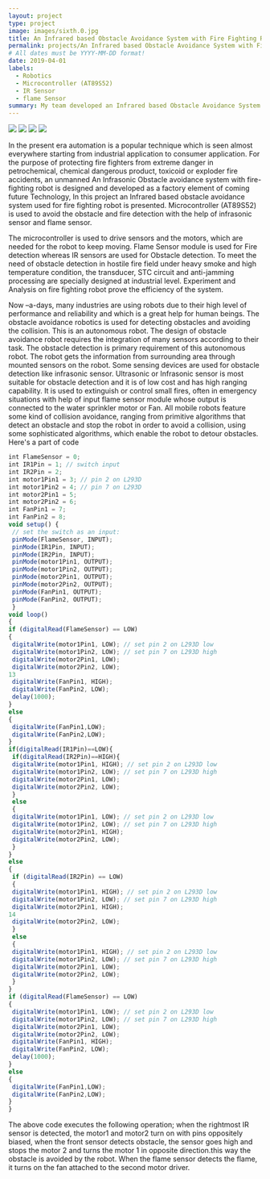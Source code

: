```yaml
---
layout: project
type: project
image: images/sixth.0.jpg
title: An Infrared based Obstacle Avoidance System with Fire Fighting Robotic Vehicle
permalink: projects/An Infrared based Obstacle Avoidance System with Fire Fighting Robotic Vehicle
# All dates must be YYYY-MM-DD format!
date: 2019-04-01
labels:
  - Robotics
  - Microcontroller (AT89S52) 
  - IR Sensor
  - flame Sensor
summary: My team developed an Infrared based Obstacle Avoidance System with Fire Fighting Robotic Vehicle.
---
```


<div class="ui small rounded images">
  <img class="ui image" src="../images/sixth.1.jpg">
  <img class="ui image" src="../images/sixth.2.jpg">
  <img class="ui image" src="../images/sixth.3.jpg">
  <img class="ui image" src="../images/sixth.4.jpg">
</div>

In the present era automation is a popular technique which is seen almost everywhere starting from industrial application to consumer application. For the purpose of protecting fire fighters from extreme danger in petrochemical, chemical dangerous product, toxicoid or exploder fire accidents, an unmanned An Infrasonic Obstacle avoidance system with fire-fighting robot is designed and developed as a factory element of coming future Technology, In this project an Infrared based obstacle avoidance system used for fire fighting robot is presented. Microcontroller (AT89S52) is used to avoid the obstacle and fire detection with the help of infrasonic sensor and flame sensor. 

The microcontroller is used to drive sensors and the motors, which are needed for the robot to keep moving. Flame Sensor module is used for Fire detection whereas IR sensors are
used for Obstacle detection. To meet the need of obstacle detection in hostile fire field under heavy smoke and high temperature condition, the transducer, STC circuit and anti-jamming processing are specially designed at industrial level. Experiment and Analysis on fire fighting robot prove the efficiency of the system.


Now –a-days, many industries are using robots due to their high level of performance and reliability and which is a great help for human beings. The obstacle avoidance robotics is used for detecting obstacles and avoiding the collision. This is an autonomous robot. The design of obstacle avoidance robot requires the integration of many sensors according to their task. The obstacle detection is primary requirement of this autonomous robot. The robot gets the information from surrounding area through mounted sensors on the robot. Some sensing devices are used for obstacle detection like infrasonic sensor. Ultrasonic or Infrasonic sensor is most suitable for obstacle detection and it is of low cost and has high ranging capability. It is used to extinguish or control small fires, often in emergency situations with help of input flame sensor module whose output is connected to the water sprinkler motor or Fan. All mobile robots feature some kind of collision avoidance, ranging from primitive algorithms that detect an obstacle and stop the robot in order to avoid a collision, using some sophisticated algorithms, which enable the robot to detour obstacles. 
Here's a part of code 
```js
int FlameSensor = 0;
int IR1Pin = 1; // switch input
int IR2Pin = 2;
int motor1Pin1 = 3; // pin 2 on L293D
int motor1Pin2 = 4; // pin 7 on L293D
int motor2Pin1 = 5;
int motor2Pin2 = 6;
int FanPin1 = 7;
int FanPin2 = 8;
void setup() {
 // set the switch as an input:
 pinMode(FlameSensor, INPUT);
 pinMode(IR1Pin, INPUT);
 pinMode(IR2Pin, INPUT);
 pinMode(motor1Pin1, OUTPUT);
 pinMode(motor1Pin2, OUTPUT);
 pinMode(motor2Pin1, OUTPUT);
 pinMode(motor2Pin2, OUTPUT);
 pinMode(FanPin1, OUTPUT);
 pinMode(FanPin2, OUTPUT);
 }
void loop()
{
if (digitalRead(FlameSensor) == LOW)
{
 digitalWrite(motor1Pin1, LOW); // set pin 2 on L293D low
 digitalWrite(motor1Pin2, LOW); // set pin 7 on L293D high
 digitalWrite(motor2Pin1, LOW);
 digitalWrite(motor2Pin2, LOW);
13
 digitalWrite(FanPin1, HIGH);
 digitalWrite(FanPin2, LOW);
 delay(1000);
}
else
{
 digitalWrite(FanPin1,LOW);
 digitalWrite(FanPin2,LOW);
}
if(digitalRead(IR1Pin)==LOW){
 if(digitalRead(IR2Pin)==HIGH){
 digitalWrite(motor1Pin1, HIGH); // set pin 2 on L293D low
 digitalWrite(motor1Pin2, LOW); // set pin 7 on L293D high
 digitalWrite(motor2Pin1, LOW);
 digitalWrite(motor2Pin2, LOW);
 }
 else
 {
 digitalWrite(motor1Pin1, LOW); // set pin 2 on L293D low
 digitalWrite(motor1Pin2, LOW); // set pin 7 on L293D high
 digitalWrite(motor2Pin1, HIGH);
 digitalWrite(motor2Pin2, LOW);
 }
}
else
{
 if (digitalRead(IR2Pin) == LOW)
 {
 digitalWrite(motor1Pin1, HIGH); // set pin 2 on L293D low
 digitalWrite(motor1Pin2, LOW); // set pin 7 on L293D high
 digitalWrite(motor2Pin1, HIGH);
14
 digitalWrite(motor2Pin2, LOW);
 }
 else
 {
 digitalWrite(motor1Pin1, HIGH); // set pin 2 on L293D low
 digitalWrite(motor1Pin2, LOW); // set pin 7 on L293D high
 digitalWrite(motor2Pin1, LOW);
 digitalWrite(motor2Pin2, LOW);
 }
}
if (digitalRead(FlameSensor) == LOW)
{
 digitalWrite(motor1Pin1, LOW); // set pin 2 on L293D low
 digitalWrite(motor1Pin2, LOW); // set pin 7 on L293D high
 digitalWrite(motor2Pin1, LOW);
 digitalWrite(motor2Pin2, LOW);
 digitalWrite(FanPin1, HIGH);
 digitalWrite(FanPin2, LOW);
 delay(1000);
}
else
{
 digitalWrite(FanPin1,LOW);
 digitalWrite(FanPin2,LOW);
}
} 
```
The above code executes the following operation; when the rightmost IR sensor is detected,
the motor1 and motor2 turn on with pins oppositely biased, when the front sensor detects
obstacle, the sensor goes high and stops the motor 2 and turns the motor 1 in opposite
direction.this way the obstacle is avoided by the robot. When the flame sensor detects the
flame, it turns on the fan attached to the second motor driver.




